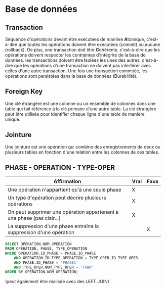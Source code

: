 # Base de données

##  Transaction

Séquence d'opérations devant être executées de manière **A**tomique, c'est-à-dire que toutes les opérations doivent être executées (commit) ou aucune (rollback).
De plus, une transaction doit être **C**ohérente, c'est-à-dire que les opérations doivent respecter les contraintes d'intégrité de la base de données.
les transactions doivent être **I**solées les unes des autres, c'est-à-dire que les opérations d'une transaction ne doivent pas interférer avec celles d'une autre transaction.
Une fois une transaction commitée, les opérations sont persistées dans la base de données (**D**urablilité).

## Foreign Key

Une clé étrangère est une colonne ou un ensemble de colonnes dans une table qui fait référence à la clé primaire d'une autre table. La clé étrangère peut être utilisée pour identifier chaque ligne d'une table de manière unique.

## Jointure

Une jointure est une opération qui combine des enregistrements de deux ou plusieurs tables en fonction d'une relation entre les colonnes de ces tables.

## PHASE - OPERATION - TYPE-OPER

| Affirmation                                                            | Vrai | Faux |
|------------------------------------------------------------------------|------|------|
| Une opération n'appartient qu'à une seule phase                        | X    |      |
| Un type d'opération peut décrire plusieurs opérations                  | X    |      |
| On peut supprimer une opération appartenant à une phase (pas clair...) | X    |      |
| La suppression d'une phase entraîne la suppression d'une opération     |      | X    |

```sql
SELECT OPERATION.NOM_OPERATION 
FROM OPERATION, PHASE, TYPE_OPERATION
WHERE OPERATION.ID_PHASE = PHASE.ID_PHASE
    AND OPERATION.ID_TYPE_OPERATION = TYPE_OPER.ID_TYPE_OPER
    AND PHASE.ID_PHASE = 'PHASE1' 
    AND TYPE_OPER.NOM_TYPE_OPER = 'FABR'
ORDER BY OPERATION.NOM_OPERATION;
```

(peut également être réalisée avec des LEFT JOIN)